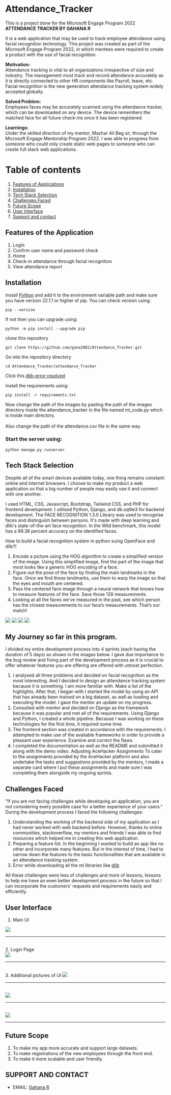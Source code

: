 # Attendance_Tracker
This is a project done for the Microsoft Engage Program 2022 <br>
**ATTENDANCE TRACKER BY GAHANA R**

It is a web application that may be used to track employee attendance using facial recognition technology. This project was created as part of the 
Microsoft Engage Program 2022, in which mentees were required to create a product with the use of facial recognition.

**Motivation:**<br>
Attendance tracking is vital to all organizations irrespective of size and industry. The management must track and record attendance accurately as it is
directly connected to other HR components like Payroll, leave, etc. Facial recognition is the new generation attendance tracking system widely accepted globally.

**Solved Problem:**<br> 
Employees faces may be accurately scanned using the attendance tracker, which can be downloaded on any device. The device remembers the matched face
for all future check-ins once it has been registered.

**Learnings:**<br> 
Under the skilled direction of my mentor, Mazhar Ali Beg sir, through the Microsoft Engage Mentorship Program 2022. I was able to progress from someone who
could only create static web pages to someone who can create full stack web applications.

# Table of contents	
1. [Features of Applications](#features-of-the-application)
2. [Installation](#installation)
3. [Tech Stack Selection](#tech-stack-selection)
4. [Challenges Faced](#challenges-faced)
5. [Future Scope](#future-scope)
6. [User Interface](#user-interface)
7. [Support and contact](#support-and-contact)

## Features of the Application
1. Login 
2. Confirm user name and password check 
3. Home 
4. Check-in attendance through facial recognition 
5. View attendance report

## Installation
Install [Python](https://www.python.org/) and add it to the environment variable path and make sure you have version 22.1.1 or higher of pip. You can check version using:
``` 
pip --version
```
If not then you can upgrade using:
```
python -m pip install --upgrade pip
```
clone this repository
```
git clone https://github.com/gana2002/Attendance_Tracker.git
```
Go into the repository directory
```
cd Attendance_Tracker/attendance_Tracker
```
Click this [dlib-error resolved](https://github.com/datamagic2020/Install-dlib)

Install the requirements using:
```
pip install -r requirements.txt
```
Now change the path of the images by pasting the path of the images directory inside the attendance_tracker in the file named ml_code.py which is inside main directory.<br><br>
Also change the path of the attendance.csv file in the same way.

### Start the server using:
```
python manage.py runserver
```

## Tech Stack Selection 
Despite all of the smart devices available today, one thing remains constant: online and internet browsers. I choose to make my product a web application so that 
a big number of people may easily use it and connect with one another.

I used HTML, CSS, Javascript, Bootstrap, Tailwind CSS, and PHP for frontend development. I utilised Python, Django, and db.sqlite3 for backend development.
The FACE RECOGNITION 1.3.0 Library was used to recognise faces and distinguish between persons. It's made with deep learning and dlib's state-of-the-art face 
recognition. In the Wild benchmark, this model has a 99.38 percent accuracy on the identified faces.

How to build a facial recognition system in python suing OpenFace and dlib?!

1.	Encode a picture using the HOG algorithm to create a simplified version of the image. Using this simplified image, find the part of the image that most looks 
	  like a generic HOG encoding of a face.
2.	Figure out the pose of the face by finding the main landmarks in the face. Once we find those landmarks, use them to warp the image so that the eyes and mouth 
   	are centered.
3.	Pass the centered face image through a neural network that knows how to measure features of the face. Save those 128 measurements.
4.	Looking at all the faces we’ve measured in the past, see which person has the closest measurements to our face’s measurements. That’s our match!

<img src="https://github.com/gana2002/Attendance-Tracking-/blob/main/img1.jpeg?raw=true">
<img src="https://github.com/gana2002/Attendance-Tracking-/blob/main/img2.jpeg?raw=true">
<img src="https://github.com/gana2002/Attendance-Tracking-/blob/main/img3.jpeg?raw=true">
<img src="https://github.com/gana2002/Attendance-Tracking-/blob/main/img4.jpeg?raw=true">

## My Journey so far in this program.
I divided my entire development process into 4 sprints (each having the duration of 5 days) as shown in the images below. I gave due importance to the bug review and 
fixing part of the development process as it is crucial to offer whatever features you are offering are offered with utmost perfection.

1. I analysed all three problems and decided on facial recognition as the most interesting. And I decided to design an attendance tracking system because it is something. I am more familiar with. Make a list of the highlights. After that, I began with I started the model by using an API that has already been trained on a big dataset, as well as loading and executing the model. I gave the mentor an update on my progress.
2. Consulted with mentor and decided on Django as the framework because it was popular and met all of the requirements. Using Django and Python, I created a whole pipeline. Because I was working on these technologies for the first time, it required some time.
3. The frontend section was created in accordance with the requirements. I attempted to make use of the available frameworks in order to provide a pleasant user experience. Examine and correct the flaws.
4. I completed the documentation as well as the README and submitted it along with the demo video. Adjusting AceHacker Assignments To cater to the assignments provided by the AceHacker platform and also undertake the tasks and suggestions provided by the mentors, I made a separate card where I put these assignments and made sure I was completing them alongside my ongoing sprints.


## Challenges Faced
"If you are not facing challenges while developing an application, you are not considering every possible case for a better experience of your users."<br>
During the development process I faced the following challenges:
1. Understanding the working of the backend side of my application as I had never worked with web backend before. However, thanks to online communities, 
 stackoverflow, my mentors and friends I was able to find resources which helped me in creating this web application.
2. Preparing a feature list. In the beginning I wanted to build an app like no other and incorporate many features. But in the interest of time, I had to narrow down the features to the basic functionalities that are available in an attendance tracking system. 
3. Error while downloading all the ml libraries like [dlib](https://github.com/datamagic2020/Install-dlib)

All these challenges were less of challenges and more of lessons, lessons to help me have an even better development process in the future so that I can incorporate the customers' requests and requirements easily and efficiently.

## User Interface
1. Main UI<br>
<img src="https://github.com/gana2002/Attendance-Tracking-/blob/main/WhatsApp%20Image%202022-05-29%20at%203.02.08%20PM%20(2).jpeg?">
<br><hr><br>
2. Login Page<br>
<img src="https://github.com/gana2002/Attendance-Tracking-/blob/main/WhatsApp%20Image%202022-05-29%20at%203.02.08%20PM%20(1).jpeg">
<br><hr><br>
3. Additional pictures of UI
<img src="https://github.com/gana2002/Attendance-Tracking-/blob/main/WhatsApp%20Image%202022-05-29%20at%203.02.07%20PM%20(1).jpeg">
<br>
<hr>
<br>
<img src="https://github.com/gana2002/Attendance-Tracking-/blob/main/WhatsApp%20Image%202022-05-29%20at%203.02.07%20PM.jpeg">
<br>
<hr>
<br>
<img src="https://github.com/gana2002/Attendance-Tracking-/blob/main/WhatsApp%20Image%202022-05-29%20at%203.02.08%20PM.jpeg">
<br>
<hr>


## Future Scope
1. To make my app more accurate and support large datasets.
2. To make registrations of the new employees through the front end.
3. To make it more scalable and user friendly.

## SUPPORT AND CONTACT 
* EMAIL: [Gahana R](mailto:writetogahana@gmail.com) 

